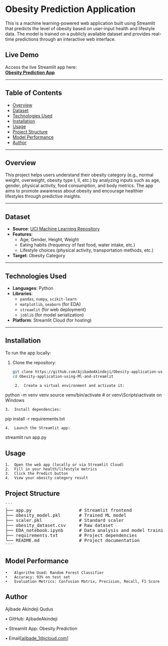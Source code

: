 # Obesity Prediction Application

This is a machine learning-powered web application built using Streamlit that predicts the level of obesity based on user-input health and lifestyle data. The model is trained on a publicly available dataset and provides real-time predictions through an interactive web interface.

## Live Demo

Access the live Streamlit app here:  
[**Obesity Prediction App**](https://obesity-application-using-ml-and-app-cihnwkddnyireo4lcnb5fi.streamlit.app/)

---

## Table of Contents

- [Overview](#overview)
- [Dataset](#dataset)
- [Technologies Used](#technologies-used)
- [Installation](#installation)
- [Usage](#usage)
- [Project Structure](#project-structure)
- [Model Performance](#model-performance)
- [Author](#author)

---

## Overview

This project helps users understand their obesity category (e.g., normal weight, overweight, obesity type I, II, etc.) by analyzing inputs such as age, gender, physical activity, food consumption, and body metrics. The app aims to promote awareness about obesity and encourage healthier lifestyles through predictive insights.

---

## Dataset

- **Source**: [UCI Machine Learning Repository](https://www.kaggle.com/datasets)
- **Features**: 
  - Age, Gender, Height, Weight
  - Eating habits (frequency of fast food, water intake, etc.)
  - Lifestyle choices (physical activity, transportation methods, etc.)
- **Target**: Obesity Category

---

## Technologies Used

- **Languages**: Python
- **Libraries**: 
  - `pandas`, `numpy`, `scikit-learn`
  - `matplotlib`, `seaborn` (for EDA)
  - `streamlit` (for web deployment)
  - `joblib` (for model serialization)
- **Platform**: Streamlit Cloud (for hosting)

---

## Installation

To run the app locally:

1. Clone the repository:
   ```bash
   git clone https://github.com/AjibadeAkindeji/Obesity-application-using-Ml-and-streamlit.git
   cd Obesity-application-using-Ml-and-streamlit

	2.	Create a virtual environment and activate it:

python -m venv venv
source venv/bin/activate  # or venv\Scripts\activate on Windows


	3.	Install dependencies:

pip install -r requirements.txt


	4.	Launch the Streamlit app:

streamlit run app.py

## Usage

	1.	Open the web app (locally or via Streamlit Cloud)
	2.	Fill in your health/lifestyle metrics
	3.	Click the Predict button
	4.	View your obesity category result

## Project Structure
<pre>
```
├── app.py                  # Streamlit frontend
├── obesity_model.pkl       # Trained ML model
├── scaler.pkl              # Standard scaler
├── obesity_dataset.csv     # Raw dataset
├── EDA_notebook.ipynb      # Data analysis and model training
├── requirements.txt        # Project dependencies
└── README.md               # Project documentation
```
</pre>


## Model Performance

	•	Algorithm Used: Random Forest Classifier
	•	Accuracy: 93% on test set
	•	Evaluation Metrics: Confusion Matrix, Precision, Recall, F1 Score

## Author

Ajibade Akindeji Qudus
	
 •	GitHub: AjibadeAkindeji
	
 •	Streamlit App: Obesity Prediction
 
 •	Email[ajibade_1@icloud.com]
